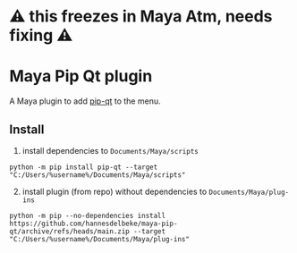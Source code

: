 # ⚠️ this freezes in Maya Atm, needs fixing ⚠️

# Maya Pip Qt plugin

A Maya plugin to add [pip-qt](https://github.com/hannesdelbeke/pip-qt) to the menu. 

## Install
1. install dependencies to `Documents/Maya/scripts`
```
python -m pip install pip-qt --target "C:/Users/%username%/Documents/Maya/scripts"
```
2. install plugin (from repo) without dependencies to `Documents/Maya/plug-ins`
```
python -m pip --no-dependencies install https://github.com/hannesdelbeke/maya-pip-qt/archive/refs/heads/main.zip --target "C:/Users/%username%/Documents/Maya/plug-ins"
```
